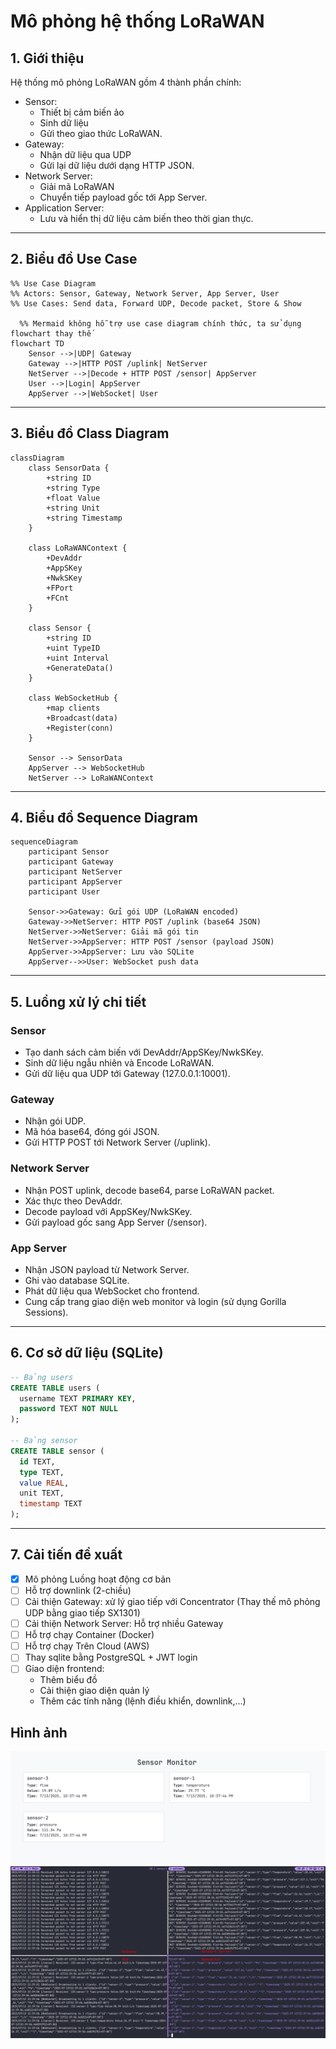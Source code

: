 # Mô phỏng hệ thống LoRaWAN

## 1. Giới thiệu

Hệ thống mô phỏng LoRaWAN gồm 4 thành phần chính:

- Sensor:
  - Thiết bị cảm biến ảo
  - Sinh dữ liệu
  - Gửi theo giao thức LoRaWAN.
- Gateway:
  - Nhận dữ liệu qua UDP
  - Gửi lại dữ liệu dưới dạng HTTP JSON.
- Network Server:
  - Giải mã LoRaWAN
  - Chuyển tiếp payload gốc tới App Server.
- Application Server:
  - Lưu và hiển thị dữ liệu cảm biến theo thời gian thực.

---

## 2. Biểu đồ Use Case

```mermaid
%% Use Case Diagram
%% Actors: Sensor, Gateway, Network Server, App Server, User
%% Use Cases: Send data, Forward UDP, Decode packet, Store & Show

  %% Mermaid không hỗ trợ use case diagram chính thức, ta sử dụng flowchart thay thế
flowchart TD
    Sensor -->|UDP| Gateway
    Gateway -->|HTTP POST /uplink| NetServer
    NetServer -->|Decode + HTTP POST /sensor| AppServer
    User -->|Login| AppServer
    AppServer -->|WebSocket| User
```

---

## 3. Biểu đồ Class Diagram

```mermaid
classDiagram
    class SensorData {
        +string ID
        +string Type
        +float Value
        +string Unit
        +string Timestamp
    }

    class LoRaWANContext {
        +DevAddr
        +AppSKey
        +NwkSKey
        +FPort
        +FCnt
    }

    class Sensor {
        +string ID
        +uint TypeID
        +uint Interval
        +GenerateData()
    }

    class WebSocketHub {
        +map clients
        +Broadcast(data)
        +Register(conn)
    }

    Sensor --> SensorData
    AppServer --> WebSocketHub
    NetServer --> LoRaWANContext
```

---

## 4. Biểu đồ Sequence Diagram

```mermaid
sequenceDiagram
    participant Sensor
    participant Gateway
    participant NetServer
    participant AppServer
    participant User

    Sensor->>Gateway: Gửi gói UDP (LoRaWAN encoded)
    Gateway->>NetServer: HTTP POST /uplink (base64 JSON)
    NetServer->>NetServer: Giải mã gói tin
    NetServer->>AppServer: HTTP POST /sensor (payload JSON)
    AppServer->>AppServer: Lưu vào SQLite
    AppServer-->>User: WebSocket push data
```

---

## 5. Luồng xử lý chi tiết

### Sensor

- Tạo danh sách cảm biến với DevAddr/AppSKey/NwkSKey.
- Sinh dữ liệu ngẫu nhiên và Encode LoRaWAN.
- Gửi dữ liệu qua UDP tới Gateway (127.0.0.1:10001).

### Gateway

- Nhận gói UDP.
- Mã hóa base64, đóng gói JSON.
- Gửi HTTP POST tới Network Server (/uplink).

### Network Server

- Nhận POST uplink, decode base64, parse LoRaWAN packet.
- Xác thực theo DevAddr.
- Decode payload với AppSKey/NwkSKey.
- Gửi payload gốc sang App Server (/sensor).

### App Server

- Nhận JSON payload từ Network Server.
- Ghi vào database SQLite.
- Phát dữ liệu qua WebSocket cho frontend.
- Cung cấp trang giao diện web monitor và login (sử dụng Gorilla Sessions).

---

## 6. Cơ sở dữ liệu (SQLite)

```sql
-- Bảng users
CREATE TABLE users (
  username TEXT PRIMARY KEY,
  password TEXT NOT NULL
);

-- Bảng sensor
CREATE TABLE sensor (
  id TEXT,
  type TEXT,
  value REAL,
  unit TEXT,
  timestamp TEXT
);
```

---

## 7. Cải tiến đề xuất

- [x] Mô phỏng Luồng hoạt động cơ bản
- [ ] Hỗ trợ downlink (2-chiều)
- [ ] Cải thiện Gateway: xử lý giao tiếp với Concentrator (Thay thế mô phỏng UDP bằng giao tiếp SX1301)
- [ ] Cải thiện Network Server: Hỗ trợ nhiều Gateway
- [ ] Hỗ trợ chạy Container (Docker)
- [ ] Hỗ trợ chạy Trên Cloud (AWS)
- [ ] Thay sqlite bằng PostgreSQL + JWT login
- [ ] Giao diện frontend:
  - Thêm biểu đồ
  - Cải thiện giao diện quản lý
  - Thêm các tính năng (lệnh điều khiển, downlink,...)

## Hình ảnh

![Web](doc/img/web.png)
![Data](doc/img/data.png)
